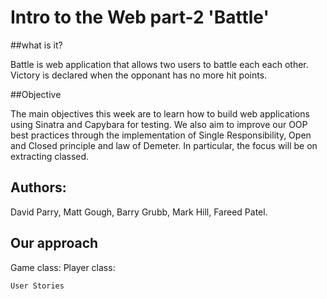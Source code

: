 # Intro to the Web part-2 'Battle'

##what is it?

Battle is web application that allows two users to battle each each other. Victory is declared when the opponant has no more hit points. 

##Objective

The main objectives this week are to learn how to build web applications using Sinatra and Capybara for testing. We also aim to improve our OOP best practices through the implementation of Single Responsibility, Open and Closed principle and law of Demeter. In particular, the focus will be on extracting classed. 

## Authors: 
David Parry, Matt Gough, Barry Grubb, Mark Hill, Fareed Patel. 

## Our approach
Game class:
Player class:



```
User Stories
